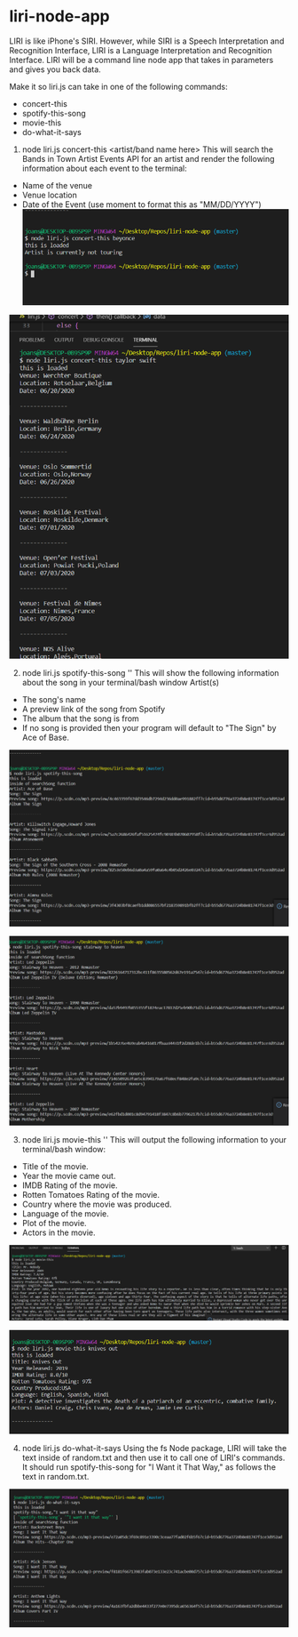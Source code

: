 # liri-node-app
 LIRI is like iPhone's SIRI. However, while SIRI is a Speech Interpretation and Recognition Interface, LIRI is a Language Interpretation and Recognition Interface. LIRI will be a command line node app that takes in parameters and gives you back data.

 Make it so liri.js can take in one of the following commands:
* concert-this
* spotify-this-song
* movie-this
* do-what-it-says

1.  node liri.js concert-this <artist/band name here>
This will search the Bands in Town Artist Events API for an artist and render the following information about each event to the terminal:
* Name of the venue
* Venue location
* Date of the Event (use moment to format this as "MM/DD/YYYY")
![Default](/images/concertdefault.PNG)

![User](/images/concertinput.PNG)


2.  node liri.js spotify-this-song '<song name here>'
This will show the following information about the song in your terminal/bash window
Artist(s)
* The song's name
* A preview link of the song from Spotify
* The album that the song is from
* If no song is provided then your program will default to "The Sign" by Ace of Base.

![Default](/images/spotifynosong.PNG)

![User](/images/spotifysong.PNG)


3.  node liri.js movie-this '<movie name here>'
This will output the following information to your terminal/bash window:
  * Title of the movie.
  * Year the movie came out.
  * IMDB Rating of the movie.
  * Rotten Tomatoes Rating of the movie.
  * Country where the movie was produced.
  * Language of the movie.
  * Plot of the movie.
  * Actors in the movie.

![Default](/images/moviethisdefault.PNG)

![User](/images/moviename.PNG) 

  4.  node liri.js do-what-it-says
Using the fs Node package, LIRI will take the text inside of random.txt and then use it to call one of LIRI's commands.
It should run spotify-this-song for "I Want it That Way," as follows the text in random.txt.

![Default](/images/do-what-it-says.PNG)

